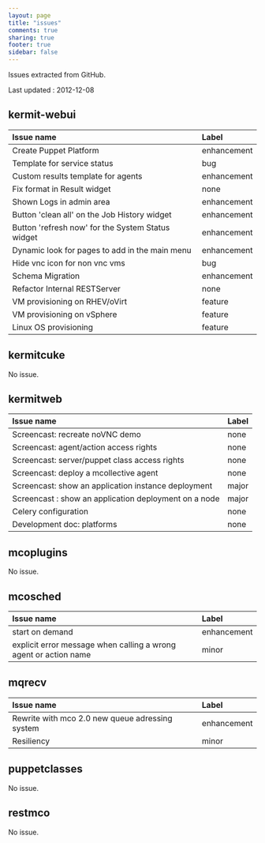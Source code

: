 ```yaml
---
layout: page
title: "issues"
comments: true
sharing: true
footer: true
sidebar: false 
---
```


Issues extracted from GitHub.

Last updated :  2012-12-08


## kermit-webui
| Issue name | Label       
|:-----------|:------------
| Create Puppet Platform | enhancement
| Template for service status | bug
| Custom results template for agents | enhancement
| Fix format in Result widget | none
| Shown Logs in admin area | enhancement
| Button 'clean all' on the Job History widget | enhancement
| Button 'refresh now' for the System Status widget | enhancement
| Dynamic look for pages to add in the main menu | enhancement
| Hide vnc icon for non vnc vms | bug
| Schema Migration | enhancement
| Refactor Internal RESTServer | none
| VM provisioning on RHEV/oVirt | feature
| VM provisioning on vSphere | feature
| Linux OS provisioning  | feature


## kermitcuke
No issue.


## kermitweb
| Issue name | Label       
|:-----------|:------------
| Screencast: recreate noVNC demo  | none
| Screencast: agent/action access rights | none
| Screencast: server/puppet class access rights  | none
| Screencast: deploy a mcollective agent  | none
| Screencast: show an application instance deployment | major
| Screencast : show an application deployment on a node | major
| Celery configuration  | none
| Development doc: platforms  | none


## mcoplugins
No issue.


## mcosched
| Issue name | Label       
|:-----------|:------------
| start on demand | enhancement
| explicit error message when calling a wrong agent or action name | minor


## mqrecv
| Issue name | Label       
|:-----------|:------------
| Rewrite with mco 2.0 new queue adressing system | enhancement
| Resiliency | minor


## puppetclasses
No issue.


## restmco
No issue.


